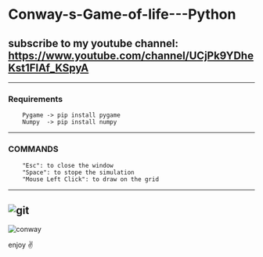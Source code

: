 # Conway-s-Game-of-life---Python
## subscribe to my youtube channel: https://www.youtube.com/channel/UCjPk9YDheKst1FlAf_KSpyA
---
### Requirements
        Pygame -> pip install pygame
        Numpy  -> pip install numpy
---
### COMMANDS
        "Esc": to close the window
        "Space": to stope the simulation
        "Mouse Left Click": to draw on the grid
---
![git](https://user-images.githubusercontent.com/48150537/80609593-e6f6ab00-8a55-11ea-9b86-de7ef878a548.png)
---

![conway](https://user-images.githubusercontent.com/48150537/80609620-f118a980-8a55-11ea-9366-98f75728403e.png)

enjoy ✌️
